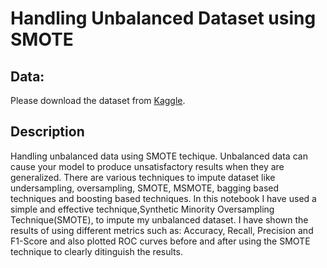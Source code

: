 # Handling Unbalanced Dataset using SMOTE
## Data:
Please download the dataset from [Kaggle](https://www.kaggle.com/mlg-ulb/creditcardfraud).
## Description
Handling unbalanced data using SMOTE techique.
Unbalanced data can cause your model to produce unsatisfactory results when they are generalized. There are various techniques to impute dataset like undersampling, oversampling, SMOTE, MSMOTE, bagging based techniques and boosting based techniques.
In this notebook I have used a simple and effective technique,Synthetic Minority Oversampling Technique(SMOTE), to impute my unbalanced dataset. I have shown the results of using different metrics such as: Accuracy, Recall, Precision and F1-Score and also plotted ROC curves before and after using the SMOTE technique to clearly ditinguish the results.
